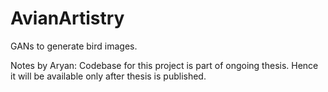 # AvianArtistry
GANs to generate bird images.


Notes by Aryan:
Codebase for this project is part of ongoing thesis. Hence it will be available only after thesis is published.  

